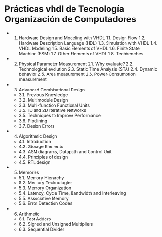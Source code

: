# Prácticas vhdl de Tecnología Organización de Computadores

- 1. Hardware Design and Modeling with VHDL
   1.1. Design Flow
   1.2. Hardware Description Language (HDL)
   1.3. Simulation with VHDL
   1.4. VHDL Modeling
   1.5. Basic Elements of VHDL
   1.6. Finite State Machine (FSM)
   1.7. Other Elements of VHDL
   1.8. Techbenches

- 2. Physical Parameter Measurement
   2.1. Why evaluate?
   2.2. Technological evolution
   2.3. Static Time Analysis (STA)
   2.4. Dynamic behavior
   2.5. Area measurement
   2.6. Power-Consumption measurement

- 3. Advanced Combinational Design
   - 3.1. Previous Knowledge
   - 3.2. Multimodule Design
   - 3.3. Multi-function Functional Units
   - 3.5. 1D and 2D Iterative Networks
   - 3.5. Techniques to Improve Performance
   - 3.6. Pipelining
   - 3.7. Design Errors

- 4. Algorithmic Design
   - 4.1. Introduction
   - 4.2. Storage Elements
   - 4.3. ASM diagrams, Datapath and Control Unit
   - 4.4. Principles of design
   - 4.5. RTL design

- 5. Memories
   - 5.1. Memory Hierarchy
   - 5.2. Memory Technologies
   - 5.3. Memory Organization
   - 5.4. Latency, Cycle Time, Bandwidth and Interleaving
   - 5.5. Associative Memory
   - 5.6. Error Detection Codes

- 6. Arithmetic
   - 6.1. Fast Adders
   - 6.2. Signed and Unsigned Multipliers
   - 6.3. Sequential Divider
